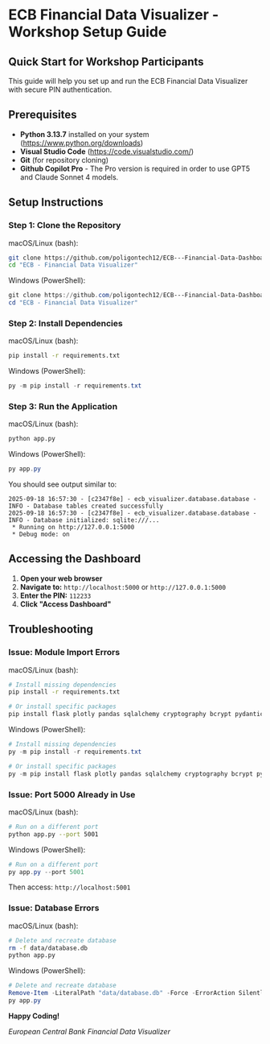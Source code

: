 # ECB Financial Data Visualizer - Workshop Setup Guide

## Quick Start for Workshop Participants

This guide will help you set up and run the ECB Financial Data Visualizer with secure PIN authentication.

## Prerequisites

- **Python 3.13.7** installed on your system (https://www.python.org/downloads)
- **Visual Studio Code** (https://code.visualstudio.com/)
- **Git** (for repository cloning) 
- **Github Copilot Pro** - The Pro version is required in order to use GPT5 and Claude Sonnet 4 models.     

## Setup Instructions

### Step 1: Clone the Repository
macOS/Linux (bash):
```bash
git clone https://github.com/poligontech12/ECB---Financial-Data-Dashboard.git
cd "ECB - Financial Data Visualizer"
```

Windows (PowerShell):
```powershell
git clone https://github.com/poligontech12/ECB---Financial-Data-Dashboard.git
cd "ECB - Financial Data Visualizer"
```

### Step 2: Install Dependencies
macOS/Linux (bash):
```bash
pip install -r requirements.txt
```

Windows (PowerShell):
```powershell
py -m pip install -r requirements.txt
```

### Step 3: Run the Application
macOS/Linux (bash):
```bash
python app.py
```

Windows (PowerShell):
```powershell
py app.py
```

You should see output similar to:
```
2025-09-18 16:57:30 - [c2347f8e] - ecb_visualizer.database.database - INFO - Database tables created successfully
2025-09-18 16:57:30 - [c2347f8e] - ecb_visualizer.database.database - INFO - Database initialized: sqlite:///...
 * Running on http://127.0.0.1:5000
 * Debug mode: on
```

## Accessing the Dashboard

1. **Open your web browser**
2. **Navigate to:** `http://localhost:5000` or `http://127.0.0.1:5000`
3. **Enter the PIN:** `112233`
4. **Click "Access Dashboard"**

## Troubleshooting

### Issue: Module Import Errors
macOS/Linux (bash):
```bash
# Install missing dependencies
pip install -r requirements.txt

# Or install specific packages
pip install flask plotly pandas sqlalchemy cryptography bcrypt pydantic
```

Windows (PowerShell):
```powershell
# Install missing dependencies
py -m pip install -r requirements.txt

# Or install specific packages
py -m pip install flask plotly pandas sqlalchemy cryptography bcrypt pydantic
```

### Issue: Port 5000 Already in Use
macOS/Linux (bash):
```bash
# Run on a different port
python app.py --port 5001
```

Windows (PowerShell):
```powershell
# Run on a different port
py app.py --port 5001
```
Then access: `http://localhost:5001`

### Issue: Database Errors
macOS/Linux (bash):
```bash
# Delete and recreate database
rm -f data/database.db
python app.py
```

Windows (PowerShell):
```powershell
# Delete and recreate database
Remove-Item -LiteralPath "data/database.db" -Force -ErrorAction SilentlyContinue
py app.py
```


**Happy Coding!**

*European Central Bank Financial Data Visualizer*
